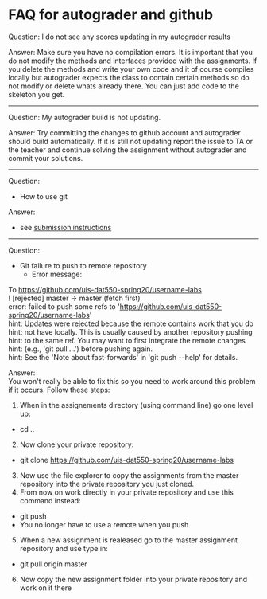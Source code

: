 # FAQ for autograder and github

Question: I do not see any scores updating in my autograder results

Answer: Make sure you have no compilation errors. It is important that you do not modify the methods and interfaces provided with the assignments. If you delete the methods and write your own code and it of course compiles locally but autograder expects the class to contain certain methods so do not modify or delete whats already there. You can just add code to the skeleton you get.

___
Question:
My autograder build is not updating.

Answer:
Try committing the changes to github account and autograder should build automatically. If it is still not updating report the issue to TA or the teacher and continue solving the assignment without autograder and commit your solutions.
____
Question:
- How to use git

Answer:
- see [submission instructions](submission.md)
  
___
Question:
- Git failure to push to remote repository
  - Error message:

To https://github.com/uis-dat550-spring20/username-labs  
! [rejected] master -> master (fetch first)  
error: failed to push some refs to 'https://github.com/uis-dat550-spring20/username-labs'  
hint: Updates were rejected because the remote contains work that you do  
hint: not have locally. This is usually caused by another repository pushing  
hint: to the same ref. You may want to first integrate the remote changes  
hint: (e.g., 'git pull ...') before pushing again.  
hint: See the 'Note about fast-forwards' in 'git push --help' for details.  

Answer:  
You won't really be able to fix this so you need to work around this problem if it occurs.
Follow these steps:
1. When in the assignements directory (using command line) go one level up:
  - cd ..
2. Now clone your private repository:
  - git clone https://github.com/uis-dat550-spring20/username-labs
3. Now use the file explorer to copy the assignments from the master repository into the private repository you just cloned.
4. From now on work directly in your private repository and use this command instead:
  - git push
  - You no longer have to use a remote when you push
5. When a new assignment is realeased go to the master assignment repository and use type in:
  - git pull origin master
6. Now copy the new assignment folder into your private repository and work on it there
